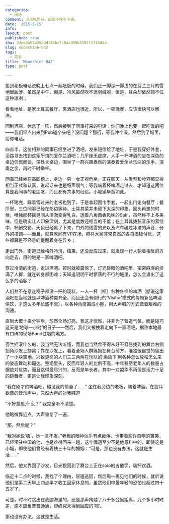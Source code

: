 ```yaml
---
categories:
  - 闲话
comment: 流水帐而已，却忍不住写下来。
date: '2015-3-15'
info: 
layout: post
published: true
sha: 33ee3a58b39addf84bc7c0ac059b519ff1f14dda
slug: moonshine-042
tags:
  - 芬兰
title: 'Moonshine 042'
type: post

---
```


接到老板电话说晚上七点一起吃饭的时候，我们正一脚深一脚浅的在芬兰三月的雪地里跋涉，虽然是中午，但是，冷风虽然吹不透羽绒服，但是，耳朵却依然顶不住这种凛冽；

看看地址，是家土耳其餐厅，离酒店也很近，所以，一顿晚餐，应该很快可以解决。

回到酒店，休息了一阵，然后接到了同事打来的电话：你们晚上也要一起吃饭的吧——我们早点出来到Pub碰个头吧？没问题？那行，等我冲个澡，然后到了城里，给你电话。

四点半，这位相熟的同事已经坐进了酒吧，发来短信给了地址，于是我穿好外套，沿路寻去找到这家所谓的爱尔兰酒吧；几乎座无虚席，人手一杯啤酒的坐在深色的桌边侃侃而谈。深处长桌边，围坐了一群兴趣盎然的演奏着爱尔兰乐曲的乐手，演奏之余，再时不时举杯。

同事已经坐在高脚椅上，身边一男一女正襟危坐，正在聊天。从发型和妆容都显得相当正式和认真，说起话来也是细声慢气；等我端着杯啤酒走过去，才知道这两位算是我同事的老朋友，而且都有共事的经验。小城镇毕竟如此。

一杯喝完，踩着雪过来的老板也到了，于是拿起围巾手套，一起出门走向餐厅；餐厅里，三位同事已经在那边等待。土耳其菜并未留下太深的印象，回头再想的时候，唯独那杯摇晃间从清澈变得乳白，透着八角茴香风味的Saki，虽然称不上多美味，但是确实让人印象深刻，尤其是度数还相当的不低；在土耳其拨弦音乐的萦绕中，杯酬交错，天色已经黑了下来，门外的残雪的光以及汽车碾过冰渣的声音，分外的搭调——而且，就算席间有VP在场，照样大家非常自然的各自掏钱付账，这些都算是不经意的提醒着身在异乡；

走出门外，街道已经格外冷清，结果，还没反应过来，就发现一行人朝着相反的方向走去，目的地是一家啤酒吧。

穿过冷清的街道，走进酒吧。顿时就被震惊了，灯光昏暗的酒吧里，密密麻麻的挤满了人群，就连转身都困难；天知道明明平时寥落的不行的城里，怎么会涌出了这么多的酒客？

人们并不在意连椅子都没一把的现状，一人一杯（瓶）各种各样的啤酒（据说这家酒吧在当地就是以啤酒种类齐全，而且还会有例行的‘Visitor'模式的每周新品啤酒供饮，才这么多年长盛不衰），以各种角度围成小圈，用大声喊的方式做着艰难的沟通。

直到大概十来分钟后，忽然全场灯亮，我这才恍然，并非为了营造气氛，而是碰巧这天是‘地球一小时’的日子——然后，我们又被拽着走向下一家酒吧，据称本地最有口碑的现场Band驻唱的地方。

芬兰摇滚什么的，我当然无法听懂，而我也当然舍不得从好不容易找到的舞台右侧拐角沙发上挪窝；靠在沙发上，看着全场人群簇拥在舞台前方，唯独很自觉的留出了一小块空地，兴致更高的人们三三两两在乐队的‘煽动下’用各种怎么放松怎么来的姿态舞动和蹦达。整场里头，反而年轻人的比例不高，中年甚至老年人的数量占据绝对优势，而且跳得最尽兴的，反而是年长者。其中一对韶华不再但是活力十足的跳舞者，更是让我印象深刻。

“我在刚才的啤酒吧，碰见我的前妻了……” 坐在我旁边的老板，端着啤酒，在震耳欲聋的音乐声中，忽然大声的对我喊道

“不好意思,什么？” 我完全听不清楚。

他略微靠近点，大声重复了一遍。

“那，然后呢？”

“我对她说‘嗨’，她一言不发。”老板的眼神似乎有点疲倦，也带着些许自嘲的苦笑，已经常驻中国的他，也是难得回来一趟，这个偶遇至少不是他意料中的，即使这是小城，即使他们曾经有着快三十年的婚姻：“可是，那也没有办法，这就是生活……”

然后，他又靠回了沙发，目光投回到了舞台上正在solo的吉他手，端杯饮酒。

临近十二点的时候，我找了个理由，尿遁逃回，然后周一再见他们的时候，就听说他们是第二天早上四点半才收工回家休息的，虽然他们中最年轻的恐怕也超过四十五岁了。

可是，时不时跳出在我脑海里的，还是那声跨越了八千多公里距离，九个多小时时差，原本应当普普通通，却终究未得到回应的‘嗨’。

那也没有办法，这就是生活。


